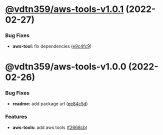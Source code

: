 # [@vdtn359/aws-tools-v1.0.1](https://github.com/vdtn359/vdtn359-os/compare/@vdtn359/aws-tools-v1.0.0...@vdtn359/aws-tools-v1.0.1) (2022-02-27)


### Bug Fixes

* **aws-tool:** fix dependencies ([e9c4fc9](https://github.com/vdtn359/vdtn359-os/commit/e9c4fc95b17bd1e62fd396140c93109da0b1e4c5))

# @vdtn359/aws-tools-v1.0.0 (2022-02-26)


### Bug Fixes

* **readme:** add package url ([ee84c5d](https://github.com/vdtn359/vdtn359-os/commit/ee84c5d486c4961277aca4b56c8f38ac63f0c349))


### Features

* **aws-tools:** add aws tools ([f2668cb](https://github.com/vdtn359/vdtn359-os/commit/f2668cb00f820cd66129459ecb1432f1f0b5da95))
